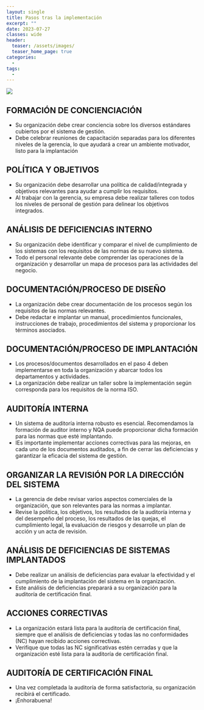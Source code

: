 ```yaml
---
layout: single
title: Pasos tras la implementación
excerpt: ""
date: 2023-07-27
classes: wide
header:
  teaser: /assets/images/
  teaser_home_page: true
categories:
  - 
tags:
  - 
---
```


![](/assets/images/)

## FORMACIÓN DE CONCIENCIACIÓN

* Su organización debe crear conciencia sobre los diversos estándares cubiertos por el sistema de gestión.
* Debe celebrar reuniones de capacitación separadas para los diferentes niveles de la gerencia, lo que ayudará a crear un ambiente motivador, listo para la implantación

## POLÍTICA Y OBJETIVOS

* Su organización debe desarrollar una política de calidad/integrada y objetivos relevantes para ayudar a cumplir los requisitos.
* Al trabajar con la gerencia, su empresa debe realizar talleres con todos los niveles de personal de gestión para delinear los objetivos integrados.

## ANÁLISIS DE DEFICIENCIAS INTERNO

* Su organización debe identificar y comparar el nivel de cumplimiento de los sistemas con los requisitos de las normas de su nuevo sistema.
* Todo el personal relevante debe comprender las operaciones de la organización y desarrollar un mapa de procesos para las actividades del negocio.

## DOCUMENTACIÓN/PROCESO DE DISEÑO

* La organización debe crear documentación de los procesos según los requisitos de las normas relevantes.
* Debe redactar e implantar un manual, procedimientos funcionales, instrucciones de trabajo, procedimientos del sistema y proporcionar los términos asociados.

## DOCUMENTACIÓN/PROCESO DE IMPLANTACIÓN

* Los procesos/documentos desarrollados en el paso 4 deben implementarse en toda la organización y abarcar todos los departamentos y actividades.
* La organización debe realizar un taller sobre la implementación según corresponda para los requisitos de la norma ISO.

## AUDITORÍA INTERNA

* Un sistema de auditoría interna robusto es esencial.
  Recomendamos la formación de auditor interno y NQA puede proporcionar dicha formación para las normas que esté implantando.
* IEs importante implementar acciones correctivas para las mejoras, en cada uno de los documentos auditados, a fin de cerrar las deficiencias y garantizar la eficacia del sistema de gestión.

## ORGANIZAR LA REVISIÓN POR LA DIRECCIÓN DEL SISTEMA

* La gerencia de debe revisar varios aspectos comerciales de la organización, que son relevantes para las normas a implantar.
* Revise la política, los objetivos, los resultados de la auditoría interna y del desempeño del proceso, los resultados de las quejas, el cumplimiento legal, la evaluación de riesgos y desarrolle un plan de acción y un acta de revisión.

## ANÁLISIS DE DEFICIENCIAS DE SISTEMAS IMPLANTADOS

* Debe realizar un análisis de deficiencias para evaluar la efectividad y el cumplimiento de la implantación del sistema en la organización.
* Este análisis de deficiencias preparará a su organización para la auditoría de certificación final.

## ACCIONES CORRECTIVAS

* La organización estará lista para la auditoría de certificación final, siempre que el análisis de deficiencias y todas las no conformidades (NC) hayan recibido acciones correctivas.
* Verifique que todas las NC significativas estén cerradas y que la organización esté lista para la auditoría de certificación final.

## AUDITORÍA DE CERTIFICACIÓN FINAL

* Una vez completada la auditoría de forma satisfactoria, su organización recibirá el certificado.
* ¡Enhorabuena!

